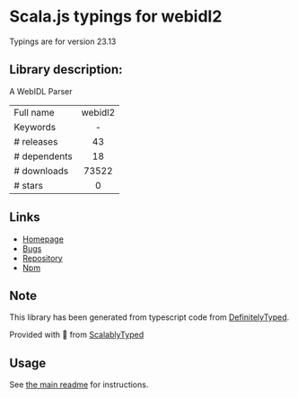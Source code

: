 
# Scala.js typings for webidl2

Typings are for version 23.13

## Library description:
A WebIDL Parser

|                    |                 |
| ------------------ | :-------------: |
| Full name          | webidl2 |
| Keywords           | - |
| # releases         | 43 |
| # dependents       | 18 |
| # downloads        | 73522 |
| # stars            | 0 |

## Links
- [Homepage](https://github.com/w3c/webidl2.js#readme)
- [Bugs](https://github.com/w3c/webidl2.js/issues)
- [Repository](https://github.com/w3c/webidl2.js)
- [Npm](https://www.npmjs.com/package/webidl2)
    


## Note
This library has been generated from typescript code from [DefinitelyTyped](https://definitelytyped.org).

Provided with :purple_heart: from [ScalablyTyped](https://github.com/oyvindberg/ScalablyTyped)

## Usage
See [the main readme](../../readme.md) for instructions.



